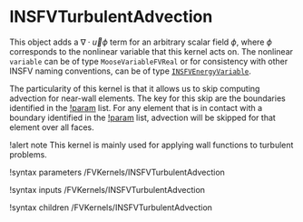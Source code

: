 # INSFVTurbulentAdvection

This object adds a $\nabla \cdot \vec u \phi$ term for an arbitrary scalar field
$\phi$, where $\phi$ corresponds to the nonlinear variable that this kernel acts
on. The nonlinear `variable` can be of type `MooseVariableFVReal` or for
consistency with other INSFV naming conventions, can be of type
[`INSFVEnergyVariable`](INSFVEnergyVariable.md).

The particularity of this kernel is that it allows us to skip computing advection
for near-wall elements. The key for this skip are the boundaries identified in
the [!param](/FVKernels/INSFVTurbulentAdvection/walls) list.
For any element that is in contact with a boundary identified
in the [!param](/FVKernels/INSFVTurbulentAdvection/walls) list,
advection will be skipped for that element over all faces.

!alert note
This kernel is mainly used for applying wall functions to turbulent problems.

!syntax parameters /FVKernels/INSFVTurbulentAdvection

!syntax inputs /FVKernels/INSFVTurbulentAdvection

!syntax children /FVKernels/INSFVTurbulentAdvection
